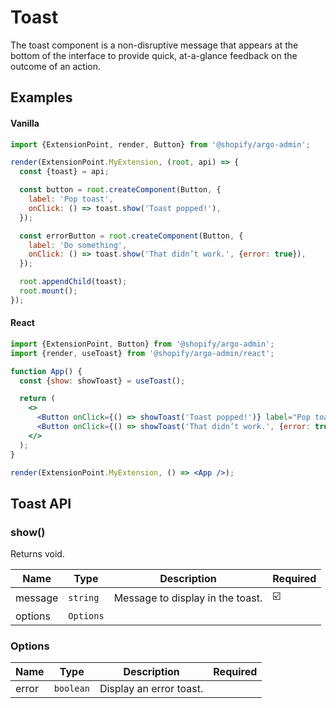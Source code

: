 # Toast

The toast component is a non-disruptive message that appears at the bottom of the interface to provide quick, at-a-glance feedback on the outcome of an action.

## Examples

#### Vanilla

```js
import {ExtensionPoint, render, Button} from '@shopify/argo-admin';

render(ExtensionPoint.MyExtension, (root, api) => {
  const {toast} = api;

  const button = root.createComponent(Button, {
    label: 'Pop toast',
    onClick: () => toast.show('Toast popped!'),
  });

  const errorButton = root.createComponent(Button, {
    label: 'Do something',
    onClick: () => toast.show('That didn’t work.', {error: true}),
  });

  root.appendChild(toast);
  root.mount();
});
```

#### React

```jsx
import {ExtensionPoint, Button} from '@shopify/argo-admin';
import {render, useToast} from '@shopify/argo-admin/react';

function App() {
  const {show: showToast} = useToast();

  return (
    <>
      <Button onClick={() => showToast('Toast popped!')} label="Pop toast" />
      <Button onClick={() => showToast('That didn’t work.', {error: true})} label="Do something" />
    </>
  );
}

render(ExtensionPoint.MyExtension, () => <App />);
```

## Toast API

### show()

Returns void.

| Name    | Type      | Description                      | Required |
| ------- | --------- | -------------------------------- | -------- |
| message | `string`  | Message to display in the toast. | ☑️       |
| options | `Options` |                                  |          |

### Options

| Name  | Type      | Description             | Required |
| ----- | --------- | ----------------------- | -------- |
| error | `boolean` | Display an error toast. |          |
